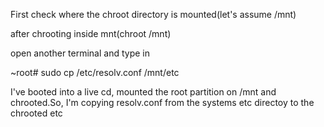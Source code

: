 First check where the chroot directory is mounted(let's assume /mnt)

after chrooting inside mnt(chroot /mnt)

open another terminal and type in 

~root# sudo cp /etc/resolv.conf /mnt/etc

I've booted into a live cd, mounted the root partition on /mnt and chrooted.So, I'm copying resolv.conf from the systems etc directoy
to the chrooted etc
